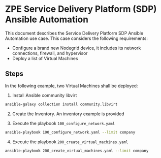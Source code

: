 # ZPE Service Delivery Platform (SDP) Ansible Automation

This document describes the Service Delivery Platform SDP Ansible Automation use case. This case considers the following requirements:

- Configure a brand new Nodegrid device, it includes its network connections, firewall, and hypervisor
- Deploy a list of Virtual Machines

## Steps

In the following example, two Virtual Machines shall be deployed:

1. Install Ansible community libvirt

```bash
ansible-galaxy collection install community.libvirt
```

2. Create the Inventory. An inventory example is provided

3. Execute the playbook `100_configure_network.yaml`
```bash
ansible-playbook 100_configure_network.yaml --limit company
```

4. Execute the playbook `200_create_virtual_machines.yaml`
```bash
ansible-playbook 200_create_virtual_machines.yaml --limit company
```



